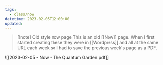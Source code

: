 ```yaml
---
tags:
  - class/now
datetime: 2023-02-05T12:00:00
updated:
---
```

> [!note] Old style now page
> This is an old [[Now]] page. When I first started creating these they were in [[Wordpress]] and all at the same URL each week so I had to save the previous week's page as a PDF. 

![[2023-02-05 - Now - The Quantum Garden.pdf]]